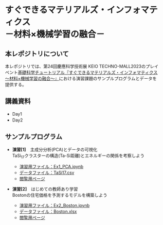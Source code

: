 # すぐできるマテリアルズ・インフォマティクス <br> －材料×機械学習の融合－　

## 本レポジトリについて
本レポジトリでは、第24回慶應科学技術展 KEIO TECHNO-MALL2023のプレイベント[基礎科学チュートリアル『すぐできるマテリアルズ・インフォマティクス～材料×機械学習の融合～』](https://www.kll.keio.ac.jp/ktm/pre/500/)における演習課題のサンプルプログラムとデータを提供する。

## 講義資料
- Day1　
- Day2　　
## サンプルプログラム
- **演習[1]**　主成分分析(PCA)とデータの可視化 <br>
  TaSi<sub>17</sub>クラスターの構造(Ta-Si距離)とエネルギーの関係を考察しよう
  + [演習用ファイル：Ex1_PCA.ipynb]()
  + [データファイル：TaSi17.csv](data/TaSi17.csv)
  + [閲覧用ページ](notebook/計算化学特論_PCA.ipynb)　<br>
    
- **演習[2]**　はじめての教師あり学習 <br>
  Bostonの住宅価格を予測するモデルを構築しよう <br>
  * [演習用ファイル：Ex2_Boston.ipynb]()
  * [データファイル：Boston.xlsx](data/Boston.xlsx)
  * [閲覧用ページ]()
